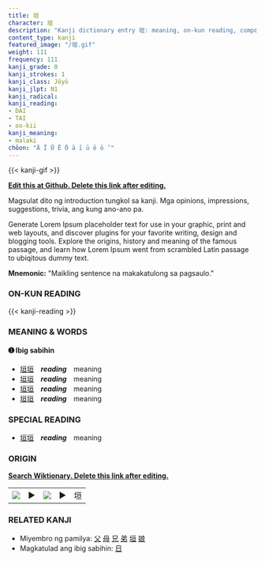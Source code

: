 ```yaml
---
title: 垣
character: 垣
description: "Kanji dictionary entry 垣: meaning, on-kun reading, compounds, origin, related kanji"
content_type: kanji
featured_image: "/垣.gif"
weight: 111
frequency: 111
kanji_grade: 0
kanji_strokes: 1
kanji_class: Jōyō
kanji_jlpt: N1
kanji_radical: 
kanji_reading: 
- DAI
- TAI
- oo-kii
kanji_meaning:
- malaki
chōon: "Ā Ī Ū Ē Ō ā ī ū ē ō ’"
---
```

[//]: # (Don't edit the line below. Kanji animated GIF code is automatically generated.)
{{< kanji-gif >}}

[//]: # (Edit below this line.)

**[Edit this at Github. Delete this link after editing.](https://github.com/tim0g/tim/tree/main/content/kanji/垣/index.md)**

Magsulat dito ng introduction tungkol sa kanji. Mga opinions, impressions, suggestions, trivia, ang kung ano-ano pa.

Generate Lorem Ipsum placeholder text for use in your graphic, print and web layouts, and discover plugins for your favorite writing, design and blogging tools. Explore the origins, history and meaning of the famous passage, and learn how Lorem Ipsum went from scrambled Latin passage to ubiqitous dummy text.
 
**Mnemonic:** "Maikling sentence na makakatulong sa pagsaulo."

### ON-KUN READING

[//]: # (Don't edit the line below. ON-KUN READING code is automatically generated.)
{{< kanji-reading >}}

### MEANING & WORDS

#### ➊ **Ibig sabihin**
  - [垣](../垣)[垣](../垣)　***reading***　meaning
  - [垣](../垣)[垣](../垣)　***reading***　meaning
  - [垣](../垣)[垣](../垣)　***reading***　meaning
  - [垣](../垣)[垣](../垣)　***reading***　meaning

### SPECIAL READING
  - [垣](../垣)[垣](../垣)　***reading***　meaning

### ORIGIN

**[Search Wiktionary. Delete this link after editing.](https://wiktionary.org/wiki/垣)**
<table class="kanji-table"><tr><td>
<img src="60px-垣-bronze.svg.png">
</td><td>▶</td><td>
<img src="60px-垣-oracle.svg.png">
</td><td>▶</td>
<td class="kanji-origin">垣</td>
</tr></table>

### RELATED KANJI
- Miyembro ng pamilya: [父](../父) [母](../母) [兄](../兄) [弟](../弟) [垣](../垣) [娘](../娘)
- Magkatulad ang ibig sabihin: [日](../日)
